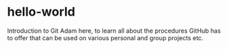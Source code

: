 # hello-world
Introduction to Git
Adam here, to learn all about the procedures GitHub has to offer that can be used on various personal and group projects etc.
